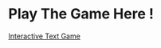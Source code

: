 # Play The Game Here !

[Interactive Text Game](https://trinket.io/python3/58fc1c87ef?outputOnly=true)
